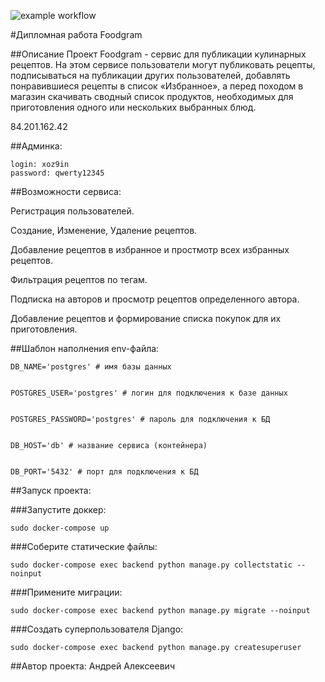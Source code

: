 ![example workflow](https://github.com/DiSKa4/foodgram-project-react/actions/workflows/main.yml/badge.svg)

#Дипломная работа Foodgram

##Описание
Проект Foodgram - сервис для публикации кулинарных рецептов.
На этом сервисе пользователи могут публиковать рецепты, подписываться на публикации других пользователей, добавлять понравившиеся рецепты в список «Избранное», а перед походом в магазин скачивать сводный список продуктов, необходимых для приготовления одного или нескольких выбранных блюд.

84.201.162.42


##Админка:

    login: xoz9in
    password: qwerty12345

##Возможности сервиса:

   Регистрация пользователей.
   
   Создание, Изменение, Удаление рецептов.
   
   Добавление рецептов в избранное и простмотр всех избранных рецептов.
    
   Фильтрация рецептов по тегам.
   
   Подписка на авторов и просмотр рецептов определенного автора.
   
   Добавление рецептов и формирование списка покупок для их приготовления.

##Шаблон наполнения env-файла:

    DB_NAME='postgres' # имя базы данных


    POSTGRES_USER='postgres' # логин для подключения к базе данных


    POSTGRES_PASSWORD='postgres' # пароль для подключения к БД


    DB_HOST='db' # название сервиса (контейнера)


    DB_PORT='5432' # порт для подключения к БД


##Запуск проекта:

###Запустите доккер:

    sudo docker-compose up


###Соберите статические файлы:

    sudo docker-compose exec backend python manage.py collectstatic --noinput

###Примените миграции:

    sudo docker-compose exec backend python manage.py migrate --noinput

###Создать суперпользователя Django:

    sudo docker-compose exec backend python manage.py createsuperuser



##Автор проекта:
Андрей Алексеевич
